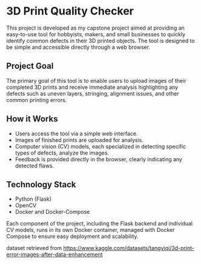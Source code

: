# 3D Print Quality Checker

This project is developed as my capstone project aimed at providing an easy-to-use tool for hobbyists, makers, and small businesses to quickly identify common defects in their 3D printed objects. The tool is designed to be simple and accessible directly through a web browser.

## Project Goal
The primary goal of this tool is to enable users to upload images of their completed 3D prints and receive immediate analysis highlighting any defects such as uneven layers, stringing, alignment issues, and other common printing errors.

## How it Works
- Users access the tool via a simple web interface.
- Images of finished prints are uploaded for analysis.
- Computer vision (CV) models, each specialized in detecting specific types of defects, analyze the images.
- Feedback is provided directly in the browser, clearly indicating any detected flaws.

## Technology Stack
- Python (Flask)
- OpenCV
- Docker and Docker-Compose

Each component of the project, including the Flask backend and individual CV models, runs in its own Docker container, managed with Docker Compose to ensure easy deployment and scalability.


dataset retrieved from https://www.kaggle.com/datasets/tangyiqi/3d-print-error-images-after-data-enhancement
